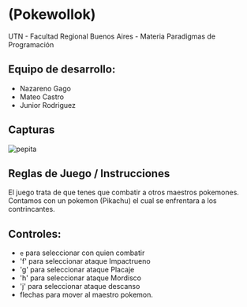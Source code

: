 #  (Pokewollok) 

UTN - Facultad Regional Buenos Aires - Materia Paradigmas de Programación

## Equipo de desarrollo: 

- Nazareno Gago
- Mateo Castro
- Junior Rodriguez
 

## Capturas 

![pepita](assets/golondrina.png)
## Reglas de Juego / Instrucciones
El juego trata de que tenes que combatir a otros maestros pokemones.
Contamos con un pokemon (Pikachu) el cual se enfrentara a los contrincantes.

## Controles:

- `e` para seleccionar con quien combatir
- 'f' para seleccionar ataque Impactrueno
- 'g' para seleccionar ataque Placaje
- 'h' para seleccionar ataque Mordisco
- 'j' para seleccionar ataque descanso
- flechas para mover al maestro pokemon.

